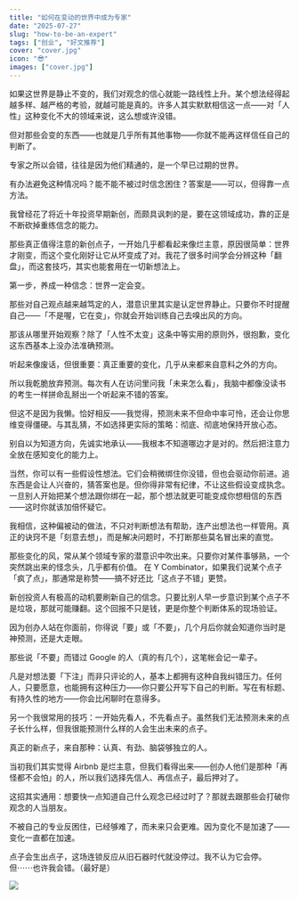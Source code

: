 ```yaml
---
title: "如何在变动的世界中成为专家"
date: "2025-07-27"
slug: "how-to-be-an-expert"
tags: ["创业", "好文推荐"]
cover: "cover.jpg"
icon: "😎"
images: ["cover.jpg"]
---
```

如果这世界是静止不变的，我们对观念的信心就能一路线性上升。某个想法经得起越多样、越严格的考验，就越可能是真的。许多人其实默默相信这一点——对「人性」这种变化不大的领域来说，这么想或许没错。



但对那些会变的东西——也就是几乎所有其他事物——你就不能再这样信任自己的判断了。



专家之所以会错，往往是因为他们精通的，是一个早已过期的世界。



有办法避免这种情况吗？能不能不被过时信念困住？答案是——可以，但得靠一点方法。



我曾经花了将近十年投资早期新创，而颇具讽刺的是，要在这领域成功，靠的正是不断砍掉重练信念的能力。



那些真正值得注意的新创点子，一开始几乎都看起来像烂主意，原因很简单：世界才刚变，而这个变化刚好让它从坏变成了对。我花了很多时间学会分辨这种「翻盘」，而这套技巧，其实也能套用在一切新想法上。



第一步，养成一种信念：世界一定会变。



那些对自己观点越来越笃定的人，潜意识里其实是认定世界静止。只要你不时提醒自己——「不是喔，它在变」，你就会开始训练自己去嗅出风的方向。



那该从哪里开始观察？除了「人性不太变」这条中等实用的原则外，很抱歉，变化这东西基本上没办法准确预测。



听起来像废话，但很重要：真正重要的变化，几乎从来都来自意料之外的方向。



所以我乾脆放弃预测。每次有人在访问里问我「未来怎么看」，我脑中都像没读书的考生一样拼命乱掰出一个听起来不错的答案。



但这不是因为我懒。恰好相反——我觉得，预测未来不但命中率可怜，还会让你思维变得僵硬。与其乱猜，不如选择更实际的策略：彻底、彻底地保持开放心态。



别自以为知道方向，先诚实地承认——我根本不知道哪边才是对的。然后把注意力全放在感知变化的能力上。



当然，你可以有一些假设性想法。它们会稍微绑住你没错，但也会驱动你前进。追东西是会让人兴奋的，猜答案也是。但你得非常有纪律，不让这些假设变成执念。
一旦别人开始把某个想法跟你绑在一起，那个想法就更可能变成你想相信的东西——这时你就该加倍怀疑它。



我相信，这种偏被动的做法，不只对判断想法有帮助，连产出想法也一样管用。真正的诀窍不是「刻意去想」，而是解决问题时，不打断那些莫名冒出来的直觉。



那些变化的风，常从某个领域专家的潜意识中吹出来。只要你对某件事够熟，一个突然跳出来的怪念头，几乎都有价值。
在 Y Combinator，如果我们说某个点子「疯了点」，那通常是称赞——搞不好还比「这点子不错」更赞。



新创投资人有极高的动机要刷新自己的信念。只要比别人早一步意识到某个点子不是垃圾，那就可能赚翻。这个回报不只是钱，更是你整个判断体系的现场验证。



因为创办人站在你面前，你得说「要」或「不要」，几个月后你就会知道你当时是神预测，还是大走眼。



那些说「不要」而错过 Google 的人（真的有几个），这笔帐会记一辈子。



凡是对想法要「下注」而非只评论的人，基本上都拥有这种自我纠错压力。任何人，只要愿意，也能拥有这种压力——你只要公开写下自己的判断。写在有标题、有持久性的地方——你会比闲聊时在意得多。



另一个我很常用的技巧：一开始先看人，不先看点子。虽然我们无法预测未来的点子长什么样，但我很能预测什么样的人会生出未来的点子。



真正的新点子，来自那种：认真、有劲、脑袋够独立的人。



当初我们其实觉得 Airbnb 是烂主意，但我们看得出来——创办人他们是那种「再怪都不会怕」的人，所以我们选择先信人、再信点子，最后押对了。



这招其实通用：想要快一点知道自己什么观念已经过时了？那就去跟那些会打破你观念的人当朋友。



不被自己的专业反困住，已经够难了，而未来只会更难。因为变化不是加速了——变化一直都在加速。



点子会生出点子，这场连锁反应从旧石器时代就没停过。我不认为它会停。
但⋯⋯也许我会错。（最好是）




![](https://prod-files-secure.s3.us-west-2.amazonaws.com/112d0858-5090-4d34-a606-b75eb8d65fd2/46476355-9cf3-4e99-9b7a-3531bc426380/1000202064.png?X-Amz-Algorithm=AWS4-HMAC-SHA256&X-Amz-Content-Sha256=UNSIGNED-PAYLOAD&X-Amz-Credential=ASIAZI2LB466XQX3ZZNK%2F20250825%2Fus-west-2%2Fs3%2Faws4_request&X-Amz-Date=20250825T114402Z&X-Amz-Expires=3600&X-Amz-Security-Token=IQoJb3JpZ2luX2VjEAEaCXVzLXdlc3QtMiJHMEUCIQCG3DwfdZH2OQoZpSFGiC2sJ2aenAA%2BLouz8Q4%2FV8TsfwIgRvuIDWxSNWIwPuSiVz9artWQkY0RCY84XTn5uHh88Doq%2FwMIWhAAGgw2Mzc0MjMxODM4MDUiDC3CLMUEL5uLaBvb6CrcA4y2HnfzFtfQTaEPOqzehZ3g26W7nVn4LOAdSF0iXb%2F14rEkozxCCYKlN7cgA74mE9V6qELQYyuOIIGNQ3uWDC5MjyGEPMus%2FLUpFzjZy8XAuGrlO6bmGQzfyJ7ubpdEk3yhPi%2Fby1lZ8HSqKRdyR8%2BQ1rqPLErRvc8iBfr8WfN3RsYNQgHXQukRUw2upPAaCZNCzfPoRbaom8m3UsFyWeNS20avgYpRNYa44CketdNmJXmjt%2FdbZO2%2BT7hz2evzgBAaaMVE%2FtaFF%2Bmj0q1W3A9KtCPqXxBUUNeOM3Rm%2FvlM5q1KjN9OfUgvJf5hSH1%2By9f3BTPJ39jzGsO4rj9u7RVr911tLY0nElPszAPPc%2BZVAOdv8xsi9k%2Fvu3p7PLJ2zoe5IK94vPgHQ3qDQMexq58%2Fj8wGzfJkxd89fsa2EbljtuTEgDGYrzCa%2Fp7ATMkMyirZcQ2L9DPf3fAM2xsPwcaMUsWuz4Nnjtjeqv4e4vPU%2F1hqqCfiX9mHdVHoRq2NjYEFpm8haQ0t9e6tfEkdTztxnOPBAeKmE%2F26N3C6wKQg8OlTitWCCMxsZz0GGpnhJRY8sm%2FSJ2Jnk%2Bgzj7wqkc%2ByeBYgwaESCryDHFL69%2BD3MfTrDJh%2BJVudXTzkMITAsMUGOqUBJ2MuRy5ysszghOvRfCv5Vro566c%2Bb5btcAchu5bY5XVCGft2QfqweSwFSy9h7FbNU2rV2dkAf6oCzW2Jt4BSGltZro4%2FERf%2BZVkiY2z6L47pVkC5C7PWKngBBD77utI1pMvyWjDOgqcC7gDqfupxAjnGourCiidbTkCU7sxprKzd8GaoVrSShWq671GkEA3TrUFDsRa0x9jX%2B3bL7C5KBNjDzXhi&X-Amz-Signature=73d530efe7b367042f1d0a0092c9015e91ae5c1b6c5ebcecba8490ea4412e208&X-Amz-SignedHeaders=host&x-amz-checksum-mode=ENABLED&x-id=GetObject)

